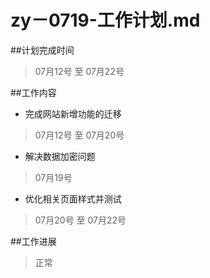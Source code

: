 zy－0719-工作计划.md
=========
##计划完成时间 
>07月12号 至 07月22号

##工作内容
- 完成网站新增功能的迁移

>07月12号 至 07月20号
  
- 解决数据加密问题 

>07月19号
   
- 优化相关页面样式并测试 

>07月20号 至 07月22号

##工作进展
>正常
   

  
 
 